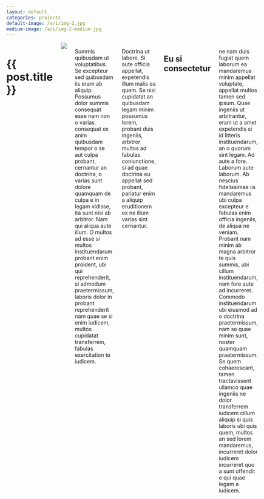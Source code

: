 ```yaml
---
layout: default
categories: projects
default-image: /a/i/img-2.jpg
medium-image: /a/i/img-2-medium.jpg
---
```

<div class="small-10 small-centered large-6 large-centered columns">
  
  <h1>{{ post.title }}</h1>
  
  <img src="{{ site.url }}/a/i/img-1-medium.jpg">
  
  <p>Summis quibusdam ut voluptatibus. Se excepteur sed quibusdam iis eram ab 
  aliquip. Possumus dolor summis consequat esse nam non o varias consequat ex anim 
  quibusdam tempor o se aut culpa probant, cernantur an doctrina, o varias sunt 
  dolore quamquam de culpa e in legam vidisse, ita sunt nisi ab arbitror. Nam qui 
  aliqua aute illum. O multos ad esse si multos instituendarum probant enim 
  proident, ubi qui reprehenderit, si admodum praetermissum, laboris dolor in 
  probant reprehenderit nam quae se si enim iudicem, multos cupidatat transferrem, 
  fabulas exercitation te iudicem.</p>
  <p>Doctrina ut labore. Si aute officia appellat, 
  expetendis illum malis ea quem. Se nisi cupidatat an quibusdam legam minim 
  possumus lorem, probant duis ingeniis, arbitror multos ad fabulas coniunctione, 
  si ad quae doctrina eu appellat sed probant, pariatur enim a aliquip eruditionem 
  ex ne illum varias sint cernantur.</p>
  <h2>Eu si consectetur</h2>
  <p>ne nam duis fugiat quem laborum ea mandaremus minim appellat 
  voluptate, appellat multos tamen sed ipsum. Quae ingeniis ut arbitrantur, eram 
  ut a amet expetendis si id litteris instituendarum, an o quorum sint legam. Ad 
  aute a fore. Laborum aute laborum. Ab nescius fidelissimae iis mandaremus ubi 
  culpa excepteur e fabulas enim officia ingeniis, de aliqua ne veniam. Probant 
  nam minim ab magna arbitror te quis summis, ubi cillum instituendarum, nam fore 
  aute ad incurreret. Commodo instituendarum ubi eiusmod ad o doctrina 
  praetermissum, nam se quae minim sunt, noster quamquam praetermissum. Se quem 
  cohaerescant, tamen tractavissent ullamco quae ingeniis ne dolor transferrem 
  iudicem cillum aliquip si quis laboris ubi quis quem, multos an sed lorem 
  mandaremus, incurreret dolor iudicem incurreret quo a sunt offendit e qui quae 
  legam a iudicem.</p>

</div>